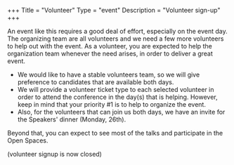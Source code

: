 +++
Title = "Volunteer"
Type = "event"
Description = "Volunteer sign-up"
+++

An event like this requires a good deal of effort, especially on the event day. The organizing team are all volunteers and we need a few more volunteers to help out with the event. As a volunteer, you are expected to help the organization team whenever the need arises, in order to deliver a great event. 

* We would like to have a stable volunteers team, so we will give preference to candidates that are available both days.
* We will provide a volunteer ticket type to each selected volunteer in order to attend the conference in the day(s) that is helping. However, keep in mind that your priority #1 is to help to organize the event.
* Also, for the volunteers that can join us both days, we have an invite for the Speakers' dinner (Monday, 26th).   

Beyond that, you can expect to see most of the talks and participate in the Open Spaces.

(volunteer signup is now closed)
